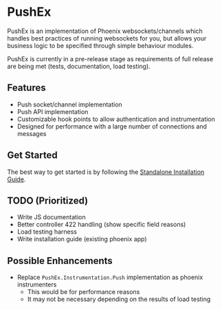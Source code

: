 # PushEx

PushEx is an implementation of Phoenix websockets/channels which handles best practices of running websockets for you, but allows your business logic to be specified through simple behaviour modules.

PushEx is currently in a pre-release stage as requirements of full release are being met (tests, documentation, load testing).

## Features

- Push socket/channel implementation
- Push API implementation
- Customizable hook points to allow authentication and instrumentation
- Designed for performance with a large number of connections and messages

## Get Started

The best way to get started is by following the [Standalone Installation Guide](https://hexdocs.pm/push_ex/standalone.html).

## TODO (Prioritized)

- Write JS documentation
- Better controller 422 handling (show specific field reasons)
- Load testing harness
- Write installation guide (existing phoenix app)

## Possible Enhancements

- Replace `PushEx.Instrumentation.Push` implementation as phoenix instrumenters
  - This would be for performance reasons
  - It may not be necessary depending on the results of load testing
